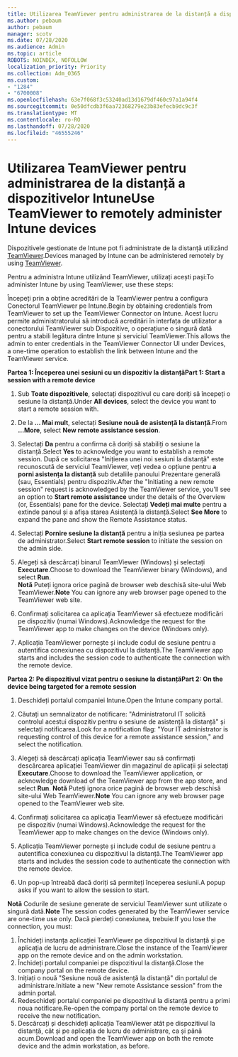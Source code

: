 ```yaml
---
title: Utilizarea TeamViewer pentru administrarea de la distanță a dispozitivelor Intune
ms.author: pebaum
author: pebaum
manager: scotv
ms.date: 07/28/2020
ms.audience: Admin
ms.topic: article
ROBOTS: NOINDEX, NOFOLLOW
localization_priority: Priority
ms.collection: Adm_O365
ms.custom:
- "1284"
- "6700008"
ms.openlocfilehash: 63e7f068f3c53240ad13d1679df460c97a1a94f4
ms.sourcegitcommit: 0e50dfcdb3f6aa72368279e23b83efecb9dc9c3f
ms.translationtype: MT
ms.contentlocale: ro-RO
ms.lasthandoff: 07/28/2020
ms.locfileid: "46555246"
---
```

# <a name="use-teamviewer-to-remotely-administer-intune-devices"></a><span data-ttu-id="4b0ad-102">Utilizarea TeamViewer pentru administrarea de la distanță a dispozitivelor Intune</span><span class="sxs-lookup"><span data-stu-id="4b0ad-102">Use TeamViewer to remotely administer Intune devices</span></span>

<span data-ttu-id="4b0ad-103">Dispozitivele gestionate de Intune pot fi administrate de la distanță utilizând [TeamViewer](https://www.teamviewer.com/).</span><span class="sxs-lookup"><span data-stu-id="4b0ad-103">Devices managed by Intune can be administered remotely by using [TeamViewer](https://www.teamviewer.com/).</span></span>

<span data-ttu-id="4b0ad-104">Pentru a administra Intune utilizând TeamViewer, utilizați acești pași:</span><span class="sxs-lookup"><span data-stu-id="4b0ad-104">To administer Intune by using TeamViewer, use these steps:</span></span> 

<span data-ttu-id="4b0ad-105">Începeți prin a obține acreditări de la TeamViewer pentru a configura Conectorul TeamViewer pe Intune.</span><span class="sxs-lookup"><span data-stu-id="4b0ad-105">Begin by obtaining credentials from TeamViewer to set up the TeamViewer Connector on Intune.</span></span> <span data-ttu-id="4b0ad-106">Acest lucru permite administratorului să introducă acreditări în interfața de utilizator a conectorului TeamViewer sub Dispozitive, o operațiune o singură dată pentru a stabili legătura dintre Intune și serviciul TeamViewer.</span><span class="sxs-lookup"><span data-stu-id="4b0ad-106">This allows the admin to enter credentials in the TeamViewer Connector UI under Devices, a one-time operation to establish the link between Intune and the TeamViewer service.</span></span>

<span data-ttu-id="4b0ad-107">**Partea 1: Începerea unei sesiuni cu un dispozitiv la distanță**</span><span class="sxs-lookup"><span data-stu-id="4b0ad-107">**Part 1: Start a session with a remote device**</span></span>

1. <span data-ttu-id="4b0ad-108">Sub **Toate dispozitivele**, selectați dispozitivul cu care doriți să începeți o sesiune la distanță.</span><span class="sxs-lookup"><span data-stu-id="4b0ad-108">Under **All devices**, select the device you want to start a remote session with.</span></span>
2. <span data-ttu-id="4b0ad-109">De la **... Mai mult**, selectați **Sesiune nouă de asistență la distanță**.</span><span class="sxs-lookup"><span data-stu-id="4b0ad-109">From  **…More**, select **New remote assistance session**.</span></span>
3. <span data-ttu-id="4b0ad-110">Selectați **Da** pentru a confirma că doriți să stabiliți o sesiune la distanță.</span><span class="sxs-lookup"><span data-stu-id="4b0ad-110">Select **Yes** to acknowledge you want to establish a remote session.</span></span>
    <span data-ttu-id="4b0ad-111">După ce solicitarea "Inițierea unei noi sesiuni la distanță" este recunoscută de serviciul TeamViewer, veți vedea o opțiune pentru **a porni asistența la distanță** sub detaliile panoului Prezentare generală (sau, Essentials) pentru dispozitiv.</span><span class="sxs-lookup"><span data-stu-id="4b0ad-111">After the "Initiating a new remote session" request is acknowledged by the TeamViewer service, you'll see an option to **Start remote assistance** under the details of the Overview (or, Essentials) pane for the device.</span></span> <span data-ttu-id="4b0ad-112">Selectați **Vedeți mai multe** pentru a extinde panoul și a afișa starea Asistență la distanță.</span><span class="sxs-lookup"><span data-stu-id="4b0ad-112">Select **See More** to expand the pane and show the Remote Assistance status.</span></span>
4. <span data-ttu-id="4b0ad-113">Selectați **Pornire sesiune la distanță** pentru a iniția sesiunea pe partea de administrator.</span><span class="sxs-lookup"><span data-stu-id="4b0ad-113">Select **Start remote session** to initiate the session on the admin side.</span></span>
5. <span data-ttu-id="4b0ad-114">Alegeți să descărcați binarul TeamViewer (Windows) și selectați **Executare**.</span><span class="sxs-lookup"><span data-stu-id="4b0ad-114">Choose to download the TeamViewer binary (Windows), and select **Run**.</span></span><br/>
    <span data-ttu-id="4b0ad-115">**Notă** Puteți ignora orice pagină de browser web deschisă site-ului Web TeamViewer.</span><span class="sxs-lookup"><span data-stu-id="4b0ad-115">**Note** You can ignore any web browser page opened to the TeamViewer web site.</span></span>

6. <span data-ttu-id="4b0ad-116">Confirmați solicitarea ca aplicația TeamViewer să efectueze modificări pe dispozitiv (numai Windows).</span><span class="sxs-lookup"><span data-stu-id="4b0ad-116">Acknowledge the request for the TeamViewer app to make changes on the device (Windows only).</span></span>
7. <span data-ttu-id="4b0ad-117">Aplicația TeamViewer pornește și include codul de sesiune pentru a autentifica conexiunea cu dispozitivul la distanță.</span><span class="sxs-lookup"><span data-stu-id="4b0ad-117">The TeamViewer app starts and includes the session code to authenticate the connection with the remote device.</span></span>

<span data-ttu-id="4b0ad-118">**Partea 2: Pe dispozitivul vizat pentru o sesiune la distanță**</span><span class="sxs-lookup"><span data-stu-id="4b0ad-118">**Part 2: On the device being targeted for a remote session**</span></span>

1. <span data-ttu-id="4b0ad-119">Deschideți portalul companiei Intune.</span><span class="sxs-lookup"><span data-stu-id="4b0ad-119">Open the Intune company portal.</span></span>
2. <span data-ttu-id="4b0ad-120">Căutați un semnalizator de notificare: "Administratorul IT solicită controlul acestui dispozitiv pentru o sesiune de asistență la distanță" și selectați notificarea.</span><span class="sxs-lookup"><span data-stu-id="4b0ad-120">Look for a notification flag: "Your IT administrator is requesting control of this device for a remote assistance session," and select the notification.</span></span>
3. <span data-ttu-id="4b0ad-121">Alegeți să descărcați aplicația TeamViewer sau să confirmați descărcarea aplicației TeamViewer din magazinul de aplicații și selectați **Executare**.</span><span class="sxs-lookup"><span data-stu-id="4b0ad-121">Choose to download the TeamViewer application, or acknowledge download of the TeamViewer app from the app store, and select **Run**.</span></span>
    <span data-ttu-id="4b0ad-122">**Notă** Puteți ignora orice pagină de browser web deschisă site-ului Web TeamViewer.</span><span class="sxs-lookup"><span data-stu-id="4b0ad-122">**Note** You can ignore any web browser page opened to the TeamViewer web site.</span></span>

4. <span data-ttu-id="4b0ad-123">Confirmați solicitarea ca aplicația TeamViewer să efectueze modificări pe dispozitiv (numai Windows).</span><span class="sxs-lookup"><span data-stu-id="4b0ad-123">Acknowledge the request for the TeamViewer app to make changes on the device (Windows only).</span></span>
5. <span data-ttu-id="4b0ad-124">Aplicația TeamViewer pornește și include codul de sesiune pentru a autentifica conexiunea cu dispozitivul la distanță.</span><span class="sxs-lookup"><span data-stu-id="4b0ad-124">The TeamViewer app starts and includes the session code to authenticate the connection with the remote device.</span></span>
6. <span data-ttu-id="4b0ad-125">Un pop-up întreabă dacă doriți să permiteți începerea sesiunii.</span><span class="sxs-lookup"><span data-stu-id="4b0ad-125">A popup asks if you want to allow the session to start.</span></span>

<span data-ttu-id="4b0ad-126">**Notă** Codurile de sesiune generate de serviciul TeamViewer sunt utilizate o singură dată.</span><span class="sxs-lookup"><span data-stu-id="4b0ad-126">**Note** The session codes generated by the TeamViewer service are one-time use only.</span></span> <span data-ttu-id="4b0ad-127">Dacă pierdeți conexiunea, trebuie:</span><span class="sxs-lookup"><span data-stu-id="4b0ad-127">If you lose the connection, you must:</span></span>

1. <span data-ttu-id="4b0ad-128">Închideți instanța aplicației TeamViewer pe dispozitivul la distanță și pe aplicația de lucru de administrare.</span><span class="sxs-lookup"><span data-stu-id="4b0ad-128">Close the instance of the TeamViewer app on the remote device and on the admin workstation.</span></span>
2. <span data-ttu-id="4b0ad-129">Închideți portalul companiei pe dispozitivul la distanță.</span><span class="sxs-lookup"><span data-stu-id="4b0ad-129">Close the company portal on the remote device.</span></span>
3. <span data-ttu-id="4b0ad-130">Inițiați o nouă "Sesiune nouă de asistență la distanță" din portalul de administrare.</span><span class="sxs-lookup"><span data-stu-id="4b0ad-130">Initiate a new "New remote Assistance session" from the admin portal.</span></span>
4. <span data-ttu-id="4b0ad-131">Redeschideți portalul companiei pe dispozitivul la distanță pentru a primi noua notificare.</span><span class="sxs-lookup"><span data-stu-id="4b0ad-131">Re-open the company portal on the remote device to receive the new notification.</span></span>
5. <span data-ttu-id="4b0ad-132">Descărcați și deschideți aplicația TeamViewer atât pe dispozitivul la distanță, cât și pe aplicația de lucru de administrare, ca și până acum.</span><span class="sxs-lookup"><span data-stu-id="4b0ad-132">Download and open the TeamViewer app on both the remote device and the admin workstation, as before.</span></span>